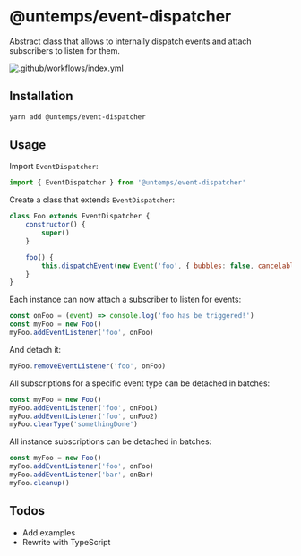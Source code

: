 # @untemps/event-dispatcher

Abstract class that allows to internally dispatch events and attach subscribers to listen for them.

![.github/workflows/index.yml](https://github.com/untemps/event-dispatcher/workflows/.github/workflows/index.yml/badge.svg?branch=master)

## Installation

```bash
yarn add @untemps/event-dispatcher
```

## Usage

Import `EventDispatcher`:

```javascript
import { EventDispatcher } from '@untemps/event-dispatcher'
```

Create a class that extends `EventDispatcher`:

```javascript
class Foo extends EventDispatcher {
	constructor() {
		super()
	}

	foo() {
		this.dispatchEvent(new Event('foo', { bubbles: false, cancelable: false, composed: false }))
	}
}
```

Each instance can now attach a subscriber to listen for events:

```javascript
const onFoo = (event) => console.log('foo has be triggered!')
const myFoo = new Foo()
myFoo.addEventListener('foo', onFoo)
```

And detach it:

```javascript
myFoo.removeEventListener('foo', onFoo)
```

All subscriptions for a specific event type can be detached in batches:

```javascript
const myFoo = new Foo()
myFoo.addEventListener('foo', onFoo1)
myFoo.addEventListener('foo', onFoo2)
myFoo.clearType('somethingDone')
```

All instance subscriptions can be detached in batches:

```javascript
const myFoo = new Foo()
myFoo.addEventListener('foo', onFoo)
myFoo.addEventListener('bar', onBar)
myFoo.cleanup()
```

## Todos

-   Add examples
-   Rewrite with TypeScript
